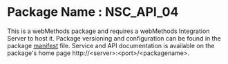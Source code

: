 # Package Name : NSC_API_04
This is a webMethods package and requires a webMethods Integration Server to host it. Package versioning and configuration can be found in the package [manifest](./NSC_API_04/manifest.v3) file. Service and API documentation is available on the package's home page http://&lt;server&gt;:&lt;port&gt;/&lt;packagename>.